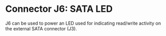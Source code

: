 # Connector J6: SATA LED

J6 can be used to power an LED used for indicating read/write activity
on the external SATA connector (J3).
